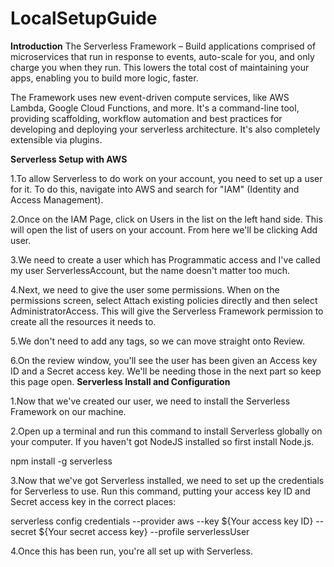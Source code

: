 # LocalSetupGuide
**Introduction**
The Serverless Framework – Build applications comprised of microservices that run in response to events, auto-scale for you, and only charge you when they run. This lowers the total cost of maintaining your apps, enabling you to build more logic, faster.

The Framework uses new event-driven compute services, like AWS Lambda, Google Cloud Functions, and more. It's a command-line tool, providing scaffolding, workflow automation and best practices for developing and deploying your serverless architecture. It's also completely extensible via plugins.

**Serverless Setup with AWS**

1.To allow Serverless to do work on your account, you need to set up a user for it. To do this, navigate into AWS and search for "IAM" (Identity and Access Management).

2.Once on the IAM Page, click on Users in the list on the left hand side. This will open the list of users on your account. From here we'll be clicking Add user.

3.We need to create a user which has Programmatic access and I've called my user ServerlessAccount, but the name doesn't matter too much.

4.Next, we need to give the user some permissions. When on the permissions screen, select Attach existing policies directly and then select AdministratorAccess. This will give the Serverless Framework permission to create all the resources it needs to.

5.We don't need to add any tags, so we can move straight onto Review.

6.On the review window, you'll see the user has been given an Access key ID and a Secret access key. We'll be needing those in the next part so keep this page open.
**Serverless Install and Configuration**

1.Now that we've created our user, we need to install the Serverless Framework on our machine.

2.Open up a terminal and run this command to install Serverless globally on your computer. If you haven't got NodeJS installed so first install Node.js.

npm install -g serverless

3.Now that we've got Serverless installed, we need to set up the credentials for Serverless to use. Run this command, putting your access key ID and Secret access key in the correct places:

serverless config credentials --provider aws --key ${Your access key ID} --secret ${Your secret access key} --profile serverlessUser

4.Once this has been run, you're all set up with Serverless.

